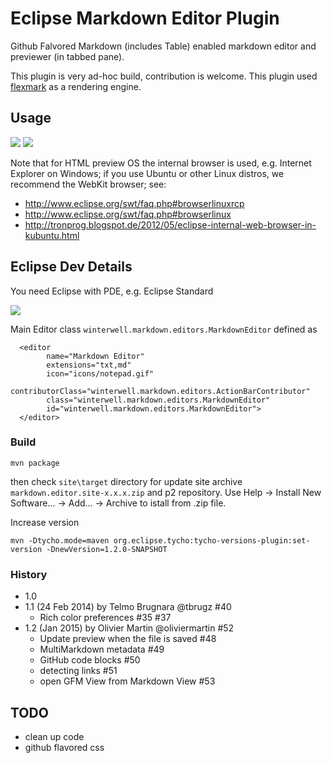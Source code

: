# Eclipse Markdown Editor Plugin

Github Falvored Markdown (includes Table) enabled markdown editor and previewer (in tabbed pane).

This plugin is very ad-hoc build, contribution is welcome.
This plugin used [flexmark](https://github.com/vsch/flexmark-java) as a rendering engine.

## Usage

![](https://lh3.googleusercontent.com/cipDsqoYygTmTExPWsk3lIIzJ-F8GKfz_cm_g_-Gj52cuCdkKSzFzXZulChHauUslG7YHPHj7CEYwKt_j_kw_ZHnGCmX_sWjzHfV7ENGrLwSsoYQ9Sbr9nH4CKjHa1x3wEjlKHmyLaMDejWDQ4ci34J6TUpXRveGb8BgYQZAa0kqlZ728Yieuxtj2ku8vJm-AwlaGClCxvrh8CjNLQKjhDAOB6XwLzVodZoZz7cCom_trpDwnTlgUlzBK9qo-uG-vvv2dOOVjJPAuBClrnzPmmWIj957Mql0dQYXjubb-s0WWFfgWanpM8LFeMZF6bkLoJCeCeGx06EKSGWabLakMUKuorM1zBfwHOxogxJA0fLzcnmAUum9kB2Ko15-7fGW9xgYnSHLYxJzrrrwm8BPbglNr4ZRYiylyOu2BDHOk2mewfCCDyiKO9G2D_JHR4hAu5bVp_iUopofOH30_ekMn-HEBDn5Lh11Pt-BgwrHy728-cOUSMOkAs30ZkM1mvNY4v0vxAMow19mxm9msQ09W2pmFwucKFpwGoxaTlF2AHhB1HJ26aiAhME_HpdWW6DneTwZ-mEMdMgKsaUgcwZ-juCIyMk7PTkNA6Kbe3A0mof-obDTcuuIJpBk6XjaXly5-iGHzhu_BiKqIszp_fkfxAECWg1rHniD97Egdn4u9tbfuM2_l8PYmmGB=w480-h603-no)
![](https://lh3.googleusercontent.com/C5S90vVLdlVKlv5MhZ3Cw_PUgBfRWM_ERa_Z-k0QhvB3U7lMy6qIhChJ35JN42W7Cu5yGwn-gJ_3U66FoamTlFSDsSB2924FL2pxVwwM5D_GqObnimu-XS-_C9NalidTjDYxHBdB4jQOHTOjp1t30GcMbIQlhLGs_Mo9xOP7-6-V12NEM85gkIsVqIeRg56UNdAgRYP5EX-iEjPA5epreGJUtHrZIo2ST0u4sRgwjHP_fWfi-cjPKuk-H7HnFlsHDZV91QsaDCTOtZiuVT3fyB49wj0wgXE1jFrTUBNLyBxtKF1kPSaRk--Unaye0BGKxQwtYRYQaSWE7hYytfjOXUW5r4ZBOuOe8gnl3qyHC37HwBOWW8-ZLYgNoHd0mU9njOQncPM9XK-dUv3WpfC7PWNKJNvxdzh_-vcLB1cNWrDlLqewKfz8fJQwmYBjMlqpXMO99r_z0yyYf99H0xk_XcyRKWPxife-5HQn36p9x5JR_4IsqRmmlR0Cm52OIyY1Hnybemlntfma6iHPQ21x_94-n1yR4l1dvWvEVlX3WXE29vBmecGsTixcjpH47cxb1KD_x5KJKA7s23ev-UyRSNKbDPf40fU4hXXH_mPBhRZX7R_ngEb9JPDPkw4Xmv99O3q9ZtWiMEuAL-ivWnC5IxdwZJ3Atw4UROuTWjkobWwoXjG70TyyNIAi=w480-h587-no)

Note that for HTML preview OS the internal browser is used, e.g. Internet Explorer on Windows; if you use Ubuntu or other Linux distros, we recommend the WebKit browser; see:

- <http://www.eclipse.org/swt/faq.php#browserlinuxrcp>
- <http://www.eclipse.org/swt/faq.php#browserlinux>
- <http://tronprog.blogspot.de/2012/05/eclipse-internal-web-browser-in-kubuntu.html>

## Eclipse Dev Details

You need Eclipse with PDE, e.g. Eclipse Standard



![](overview.png)

Main Editor class `winterwell.markdown.editors.MarkdownEditor` defined as

      <editor
            name="Markdown Editor"
            extensions="txt,md"
            icon="icons/notepad.gif"
            contributorClass="winterwell.markdown.editors.ActionBarContributor"
            class="winterwell.markdown.editors.MarkdownEditor"
            id="winterwell.markdown.editors.MarkdownEditor">
      </editor>

### Build

	mvn package
      
then check `site\target` directory for update site archive `markdown.editor.site-x.x.x.zip` and p2 repository.
Use Help -> Install New Software... -> Add... -> Archive to istall from .zip file.

Increase version

	mvn -Dtycho.mode=maven org.eclipse.tycho:tycho-versions-plugin:set-version -DnewVersion=1.2.0-SNAPSHOT

### History

- 1.0
- 1.1 (24 Feb 2014) by Telmo Brugnara @tbrugz #40
  - Rich color preferences #35 #37
- 1.2 (Jan 2015) by Olivier Martin @oliviermartin #52
  - Update preview when the file is saved #48
  - MultiMarkdown metadata #49
  - GitHub code blocks #50
  - detecting links #51
  - open GFM View from Markdown View #53

## TODO

 * clean up code
 * github flavored css